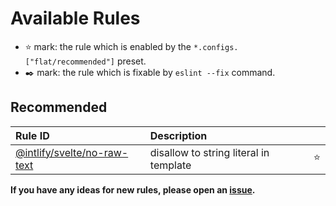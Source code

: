 # Available Rules

- :star: mark: the rule which is enabled by the `*.configs.["flat/recommended"]` preset.
- :black_nib: mark: the rule which is fixable by `eslint --fix` command.

## Recommended

<!--prettier-ignore-->
| Rule ID | Description |    |
|:--------|:------------|:---|
| [@intlify/svelte/<wbr>no-raw-text](./no-raw-text.md) | disallow to string literal in template | :star: |

**If you have any ideas for new rules, please open an [issue](https://github.com/intlify/eslint-plugin-svelte/issues).**
